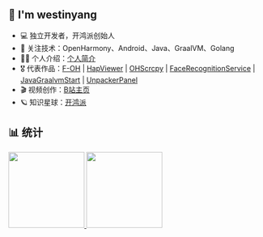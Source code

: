 ## 👋 I'm westinyang

- 💻 独立开发者，开鸿派创始人
- 🌱 关注技术：OpenHarmony、Android、Java、GraalVM、Golang
- 👨‍💻 个人介绍：[个人简介](https://kaihongpai.feishu.cn/wiki/CqWLwJRadibxztkrIWZcogWxnXd)
- 🎖️ 代表作品：[F-OH](https://gitee.com/westinyang/f-oh) | [HapViewer](https://gitee.com/westinyang/hap-viewer) | [OHScrcpy](https://www.bilibili.com/read/cv24125018/) | [FaceRecognitionService](https://gitee.com/westinyang/face-recognition-service) | [JavaGraalvmStart](https://gitee.com/westinyang/java-graalvm-start) | [UnpackerPanel](https://github.com/westinyang/unpacker-panel)
- 🎬 视频创作：[B站主页](https://space.bilibili.com/74433635)
- 🪐 知识星球：[开鸿派](https://kaihongpai.feishu.cn/wiki/Y4ajwv6uFi73AwkLxgbcdwctn2g)

## 📊 统计

<div float="left">
  <a href="https://github.com/anuraghazra/github-readme-stats">
    <img src="https://github-readme-stats.vercel.app/api?username=westinyang&show_icons=true&hide_title=true&hide_border=true&theme=graywhite&bg_color=0,EC6C6C,FFD479,FFFC79,73FA79&locale=cn&include_all_commits=true" height="150">
  </a>
  <a href="https://github.com/anuraghazra/github-readme-stats">
    <img src="https://github-readme-stats.vercel.app/api/top-langs/?username=westinyang&langs_count=6&hide_title=true&hide_border=true&layout=compact&theme=graywhite&bg_color=0,73FA79,73FDFF,D783FF" height="150" />
  </a>
</div>

